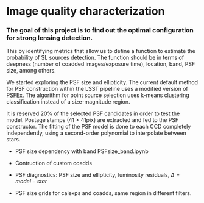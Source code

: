 # Image quality characterization

### The goal of this project is to find out the optimal configuration for strong lensing detection.

This by identifying metrics that allow us to define a function to estimate the probability of SL sources detection. The function should be in terms of deepness (number of coadded images/exposure time), location, band, PSF size, among others. 

We started exploring the PSF size and ellipticity. The current default method for PSF construction within the LSST pipeline uses a modified version of [PSFEx](https://psfex.readthedocs.io/en/latest/). The algorithm for point source selection uses k-means clustering classification instead of a size-magnitude region. 

It is reserved 20% of the selected PSF candidates in order to test the model. Postage stamps (41 $\times$ 41pix) are extracted and fed to the PSF constructor. The fitting of the PSF model is done to each CCD completely independently, using a second-order polynomial to interpolate between stars.

* PSF size dependency with band  PSFsize_band.ipynb

* Contruction of custom coadds 

* PSF diagnostics: PSF size and ellipticity, luminosity residuals, $\Delta = model - star$

* PSF size grids for calexps and coadds, same region in different filters.

